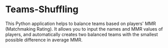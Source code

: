 # Teams-Shuffling
This Python application helps to balance teams based on players' MMR (Matchmaking Rating). It allows you to input the names and MMR values of players, and automatically creates two balanced teams with the smallest possible difference in average MMR.
